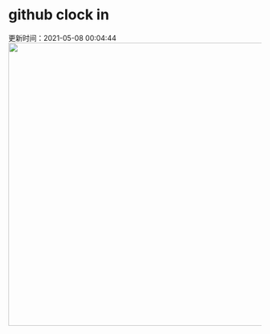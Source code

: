 # github clock in
更新时间：2021-05-08 00:04:44
 <img style="-webkit-user-select: none;margin: auto;cursor: zoom-in;" src="https://cn.bing.com/th?id=OHR.LimosaLimosa_ZH-CN8008396927_1920x1080.jpg&rf=LaDigue_1920x1080.jpg&pid=hp" width="1004" height="564"> 